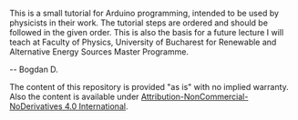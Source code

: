 This is a small tutorial for Arduino programming, intended to be used by physicists in their work. The tutorial steps are ordered and should be followed in the given order. This is also the basis for a future lecture I will teach at Faculty of Physics, University of Bucharest for Renewable and Alternative Energy Sources Master Programme.

--
Bogdan D.

The content of this repository is provided "as is" with no implied warranty. Also the content is available under [Attribution-NonCommercial-NoDerivatives 4.0 International](https://creativecommons.org/licenses/by-nc-nd/4.0/legalcode).